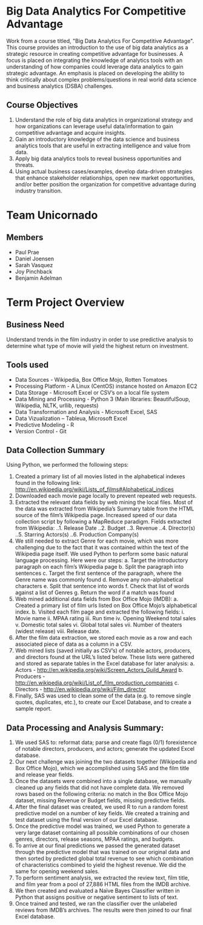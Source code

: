 # Big Data Analytics For Competitive Advantage
Work from a course titled, "Big Data Analytics For Competitive Advantage". This course provides an introduction to the use of big data analytics as a strategic resource in creating competitive advantage for businesses. A focus is placed on integrating the knowledge of analytics tools with an understanding of how companies could leverage data analytics to gain strategic advantage. An emphasis is placed on developing the ability to think critically about complex problems/questions in real world data science and business analytics (DSBA) challenges.

## Course Objectives
1. Understand the role of big data analytics in organizational strategy and how organizations can
leverage useful data/information to gain competitive advantage and acquire insights.
2. Gain an introductory knowledge of the data science and business analytics tools that are useful in
extracting intelligence and value from data.
3. Apply big data analytics tools to reveal business opportunities and threats.
4. Using actual business cases/examples, develop data-driven strategies that enhance stakeholder
relationships, open new market opportunities, and/or better position the organization for
competitive advantage during industry transition.

# Team Unicornado
## Members
+ Paul Prae
+ Daniel Joensen
+ Sarah Vasquez
+ Joy Pinchback
+ Benjamin Adelman

# Term Project Overview
## Business Need
Understand trends in the film industry in order to use predictive analysis to determine what type of movie will yield the highest return on investment.

## Tools used
+ Data Sources - Wikipedia, Box Office Mojo, Rotten Tomatoes
+ Processing Platform - A Linux (CentOS) instance hosted on Amazon EC2 
+ Data Storage - Microsoft Excel or CSV’s on a local file system
+ Data Mining and Processing - Python 3 (Main libraries: BeautifulSoup, Wikipedia, NLTK, urllib, requests)
+ Data Transformation and Analysis - Microsoft Excel, SAS
+ Data Vizualization – Tableua, Microsoft Excel
+ Predictive Modeling - R
+ Version Control - Git

## Data Collection Summary
Using Python, we performed the following steps:
1. Created a primary list of all movies listed in the alphabetical indexes found in the following link: http://en.wikipedia.org/wiki/Lists_of_films#Alphabetical_indices
2. Downloaded each movie page locally to prevent repeated web requests.
3. Extracted the relevant data fields by web mining the local files. Most of the data was extracted from Wikipedia’s Summary table from the HTML source of the film’s Wikipedia page. Increased speed of our data collection script by following a MapReduce paradigm. Fields extracted from Wikipedia:
..1. Release Date
..2. Budget
..3. Revenue
..4. Director(s)
..5. Starring Actors(s)
..6. Production Company(s)
4. We still needed to extract Genre for each movie, which was more challenging due to the fact that it was contained within the text of the Wikipedia page itself.  We used Python to perform some basic natural language processing. Here were our steps:
a. Target the introductory paragraph on each film’s Wikipedia page
b. Split the paragraph into sentences
c. Target the first sentence of the paragraph, where the Genre name was commonly found
d. Remove any non-alphabetical characters
e. Split that sentence into words
f. Check that list of words against a list of Genres
g. Return the word if a match was found
5. Web mined additional data fields from Box Office Mojo (IMDB): 
a. Created a primary list of film urls listed on Box Office Mojo’s alphabetical index.
b. Visited each film page and extracted the following fields:
i. Movie name
ii. MPAA rating
iii. Run time
iv. Opening Weekend total sales
v. Domestic total sales
vi. Global total sales
vii. Number of theaters (widest release)
viii. Release date.
6. After the film data extraction, we stored each movie as a row and each associated piece of data as a column in a CSV.
7. Web mined lists (saved initially as CSV’s) of notable actors, producers, and directors found at the URL’s listed below. These lists were gathered and stored as separate tables in the Excel database for later analysis:
a. Actors - http://en.wikipedia.org/wiki/Screen_Actors_Guild_Award
b. Producers - http://en.wikipedia.org/wiki/List_of_film_production_companies
c. Directors - http://en.wikipedia.org/wiki/Film_director
8. Finally, SAS was used to clean some of the data (e.g. to remove single quotes, duplicates, etc.), to create our Excel Database, and to create a sample report.

## Data Processing and Analysis Summary:
1. We used SAS to: reformat data; parse and create flags (0/1) forexistence of notable directors, producers, and actors; generate the updated Excel database.
2. Our next challenge was joining the two datasets together (Wikipedia and Box Office Mojo), which we accomplished using SAS and the film title and release year fields.
3. Once the datasets were combined into a single database, we manually cleaned up any fields that did not have complete data.  We removed rows based on the following criteria: no match in the Box Office Mojo dataset, missing Revenue or Budget fields, missing predictive fields.
4. After the final dataset was created, we used R to run a random forest predictive model on a number of key fields. We created a training and test dataset using the final version of our Excel database.
5. Once the predictive model was trained, we used Python to generate a very large dataset containing all possible combinations of our chosen genres, directors, release seasons, MPAA ratings, and budgets.
6. To arrive at our final predictions we passed the generated dataset through the predictive model that was trained on our original data and then sorted by predicted global total revenue to see which combination of characteristics combined to yield the highest revenue. We did the same for opening weekend sales.
7. To perform sentiment analysis, we extracted the review text, film title, and film year from a pool of 27,886 HTML files from the IMDB archive.
8. We then created and evaluated a Naïve Bayes Classifier written in Python that assigns positive or negative sentiment to lists of text.
9. Once trained and tested, we ran the classifier over the unlabeled reviews from IMDB’s archives. The results were then joined to our final Excel database.
